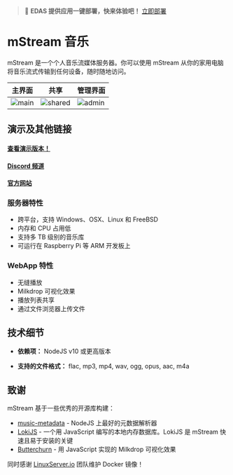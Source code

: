 > 🚀 **EDAS 提供应用一键部署，快来体验吧！** [立即部署](https://edasnext.console.aliyun.com/#/home?tab=marketplace&marketDetail=96ba5820-3c28-4750-ae45-66063e7ef48a)

# mStream 音乐

mStream 是一个个人音乐流媒体服务器。你可以使用 mStream 从你的家用电脑将音乐流式传输到任何设备，随时随地访问。

主界面|共享|管理界面
---|---|---
![main](https://edas-hz.oss-cn-hangzhou.aliyuncs.com/edas-apps/charts-store/mstream/image/mstreamv5.png)|![shared](https://edas-hz.oss-cn-hangzhou.aliyuncs.com/edas-apps/charts-store/mstream/image/shared.png)|![admin](https://edas-hz.oss-cn-hangzhou.aliyuncs.com/edas-apps/charts-store/mstream/image/admin.png)

## 演示及其他链接

#### [查看演示版本！](https://demo.mstream.io/)

#### [Discord 频道](https://discord.gg/AM896Rr)

#### [官方网站](https://mstream.io)

### 服务器特性
* 跨平台，支持 Windows、OSX、Linux 和 FreeBSD
* 内存和 CPU 占用低
* 支持多 TB 级别的音乐库
* 可运行在 Raspberry Pi 等 ARM 开发板上

### WebApp 特性
* 无缝播放
* Milkdrop 可视化效果
* 播放列表共享
* 通过文件浏览器上传文件

## 技术细节

* **依赖项：** NodeJS v10 或更高版本

* **支持的文件格式：** flac, mp3, mp4, wav, ogg, opus, aac, m4a

## 致谢

mStream 基于一些优秀的开源库构建：

* [music-metadata](https://github.com/Borewit/music-metadata) - NodeJS 上最好的元数据解析器
* [LokiJS](https://github.com/techfort/LokiJS) - 一个用 JavaScript 编写的本地内存数据库。LokiJS 是 mStream 快速且易于安装的关键
* [Butterchurn](https://github.com/jberg/butterchurn) - 用 JavaScript 实现的 Milkdrop 可视化效果

同时感谢 [LinuxServer.io](https://www.linuxserver.io/) 团队维护 Docker 镜像！